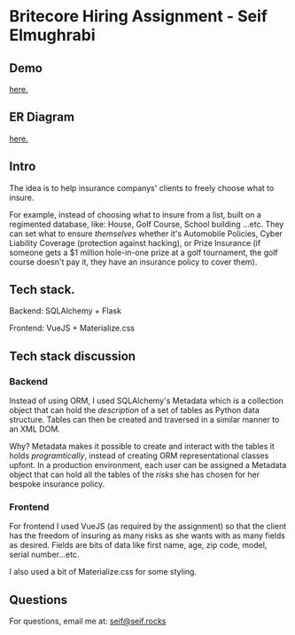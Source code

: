 # Britecore Hiring Assignment - Seif Elmughrabi

## Demo
[here.](https://brightcoreassignment.pythonanywhere.com/)

## ER Diagram
[here.](https://docs.google.com/drawings/d/1-Jn1S1-FXbYzKDbg8uk2qdep7qzh9Z4MBR3wGt4HD4Q/edit?usp=sharing)

## Intro
The idea is to help insurance companys' clients to freely choose what to insure.

For example, instead of choosing what to insure from a list, built on a regimented database, like: House, Golf Course, School building ...etc. They can set what to ensure *themselves* whether it's Automobile Policies, Cyber Liability Coverage (protection against hacking), or Prize Insurance (if someone gets a $1 million hole-in-one prize at a golf tournament, the golf course doesn't pay it, they have an insurance policy to cover them).

## Tech stack.

Backend:
SQLAlchemy + Flask

Frontend:
VueJS + Materialize.css

## Tech stack discussion
### Backend
Instead of using ORM, I used SQLAlchemy's Metadata which is a collection object that can hold the *description* of a set of tables as Python
data structure. Tables can then be created and traversed in a similar manner to an XML DOM.

Why?
Metadata makes it possible to create and interact with the tables it holds *programtically*, instead of creating ORM representational classes
upfont.
In a production environment, each user can be assigned a Metadata object that can hold all the tables of the *risks* she has chosen for her
bespoke insurance policy.

### Frontend
For frontend I used VueJS (as required by the assignment) so that the client has the freedom of insuring as many risks as she wants with as many fields as desired. Fields are bits of data like first name, age, zip code, model, serial number...etc.

I also used a bit of Materialize.css for some styling.

## Questions
For questions, email me at: [seif@seif.rocks](mailto:seif@seif.rocks) 
